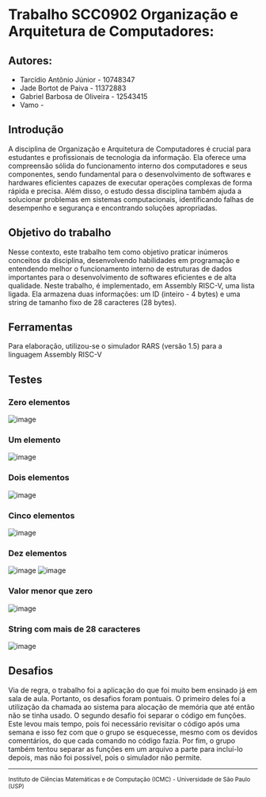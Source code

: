 # Trabalho SCC0902 Organização e Arquitetura de Computadores:

## Autores:

* Tarcídio Antônio Júnior - 10748347
* Jade Bortot de Paiva - 11372883
* Gabriel Barbosa de Oliveira - 12543415
* Vamo -

## Introdução

  A disciplina de Organização e Arquitetura de Computadores é crucial para estudantes e profissionais de tecnologia da informação. Ela oferece uma compreensão sólida do funcionamento interno dos computadores e seus componentes, sendo fundamental para o desenvolvimento de softwares e hardwares eficientes capazes de executar operações complexas de forma rápida e precisa. Além disso, o estudo dessa disciplina também ajuda a solucionar problemas em sistemas computacionais, identificando falhas de desempenho e segurança e encontrando soluções apropriadas.

## Objetivo do trabalho
  
  Nesse contexto, este trabalho tem como objetivo praticar inúmeros conceitos da disciplina, desenvolvendo habilidades em programação e entendendo melhor o funcionamento interno de estruturas de dados importantes para o desenvolvimento de softwares eficientes e de alta qualidade. Neste trabalho, é implementado, em Assembly RISC-V, uma lista ligada. Ela armazena duas informações: um ID (inteiro - 4 bytes) e uma string de tamanho fixo de 28 caracteres (28 bytes).

## Ferramentas

  Para elaboração, utilizou-se o simulador RARS (versão 1.5) para a linguagem Assembly RISC-V

## Testes

### Zero elementos

![image](https://user-images.githubusercontent.com/50781629/233849077-8eeb68aa-4037-4bea-bece-7edbce898b01.png)

### Um elemento

![image](https://user-images.githubusercontent.com/50781629/233848818-0ae537c9-fd58-401c-8296-1b89fd1d6e60.png)

### Dois elementos

![image](https://user-images.githubusercontent.com/50781629/233848849-f00752e5-2e64-4125-b475-22f5ad61b789.png)

### Cinco elementos

![image](https://user-images.githubusercontent.com/50781629/233848904-e6588926-c1b3-4001-82e0-e7560476e22f.png)

### Dez elementos

![image](https://user-images.githubusercontent.com/50781629/233849037-75caa777-a423-428a-8b56-13dcb1bcb4c8.png)
![image](https://user-images.githubusercontent.com/50781629/233849051-a803230a-954b-4c29-87f6-d45913f28d0e.png)

### Valor menor que zero

![image](https://user-images.githubusercontent.com/50781629/233849324-10a63ec7-1d67-4005-b81f-1c7d28221303.png)

### String com mais de 28 caracteres

![image](https://user-images.githubusercontent.com/50781629/233849876-cdaac958-28c7-40b5-8263-965c4e5a83af.png)

## Desafios
  Via de regra, o trabalho foi a aplicação do que foi muito bem ensinado já em sala de aula. Portanto, os desafios foram pontuais. O primeiro deles foi a utilização da chamada ao sistema para alocação de memória que até então não se tinha usado. O segundo desafio foi separar o código em funções. Este levou mais tempo, pois foi necessário revisitar o código após uma semana e isso fez com que o grupo se esquecesse, mesmo com os devidos comentários, do que cada comando no código fazia. Por fim, o grupo também tentou separar as funções em um arquivo a parte para incluí-lo depois, mas não foi possível, pois o simulador não permite. 

---

<sup>Instituto de Ciências Matemáticas e de Computação (ICMC) - Universidade de São Paulo (USP)</sup>

